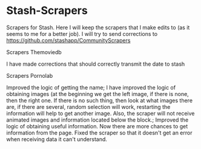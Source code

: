 # Stash-Scrapers

Scrapers for Stash. Here I will keep the scrapers that I make edits to (as it seems to me for a better job).  I will try to send corrections to https://github.com/stashapp/CommunityScrapers


Scrapers Themoviedb

I have made corrections that should correctly transmit the date to stash

Scrapers Pornolab

Improved the logic of getting the name;
I have improved the logic of obtaining images (at the beginning we get the left image, if there is none, then the right one. If there is no such thing, then look at what images there are, if there are several, random selection will work, restarting the information will help to get another image. Also, the scraper will not receive animated images and information located below the block.;
Improved the logic of obtaining useful information. Now there are more chances to get information from the page.
Fixed the scraper so that it doesn't get an error when receiving data it can't understand.
